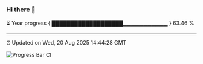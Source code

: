 ### Hi there 👋

⏳ Year progress { ███████████████████▁▁▁▁▁▁▁▁▁▁▁ } 63.46 %

---

⏰ Updated on Wed, 20 Aug 2025 14:44:28 GMT

![Progress Bar CI](https://github.com/IshwaranRudhara/GIT-ACTION/workflows/Progress%20Bar%20CI/badge.svg)
